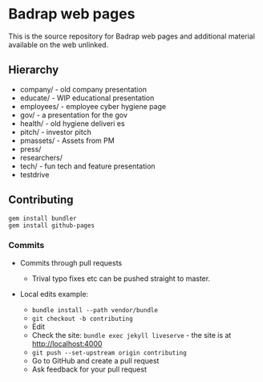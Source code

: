 # Badrap web pages

This is the source repository for Badrap web pages and additional material available on the web
unlinked.

## Hierarchy

* company/ - old company presentation
* educate/ - WIP educational presentation
* employees/ - employee cyber hygiene page
* gov/ - a presentation for the gov
* health/ - old hygiene deliveri  es
* pitch/ - investor pitch
* pmassets/ - Assets from PM
* press/
* researchers/
* tech/ - fun tech and feature presentation
* testdrive

## Contributing

```console
gem install bundler
gem install github-pages
```

### Commits

* Commits through pull requests
  * Trival typo fixes etc can be pushed straight to master.

* Local edits example:
  * ```bundle install --path vendor/bundle```
  * ```git checkout -b contributing```
  * Edit
  * Check the site: ```bundle exec jekyll liveserve``` - the site is at <http://localhost:4000>
  * ```git push --set-upstream origin contributing```
  * Go to GitHub and create a pull request
  * Ask feedback for your pull request

